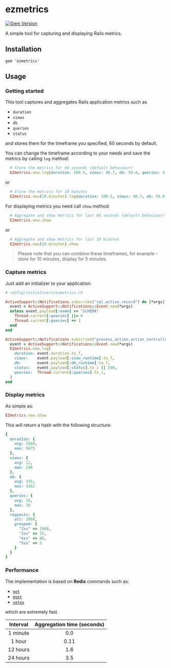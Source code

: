 # ezmetrics

[![Gem Version](https://badge.fury.io/rb/ezmetrics.svg)](https://badge.fury.io/rb/ezmetrics)

A simple tool for capturing and displaying Rails metrics.


## Installation

```
gem 'ezmetrics'
```

## Usage

### Getting started

This tool captures and aggregates Rails application metrics such as
- `duration`
- `views`
- `db`
- `queries`
- `status`

and stores them for the timeframe you specified, 60 seconds by default.

You can change the timeframe according to your needs and save the metrics by calling `log` method:

```ruby
  # Store the metrics for 60 seconds (default behaviour)
  EZmetrics.new.log(duration: 100.5, views: 40.7, db: 59.8, queries: 4, status: 200)
```
or

```ruby
  # Store the metrics for 10 minutes
  EZmetrics.new(10.minutes).log(duration: 100.5, views: 40.7, db: 59.8, queries: 4, status: 200)
```

For displaying metrics you need call `show` method:

```ruby
  # Aggregate and show metrics for last 60 seconds (default behaviour)
  EZmetrics.new.show
```

or

```ruby
  # Aggregate and show metrics for last 10 minutes
  EZmetrics.new(10.minutes).show
```

> Please note that you can combine these timeframes, for example - store for 10 minutes, display for 5 minutes.


### Capture metrics

Just add an initializer to your application:

```ruby
# config/initializers/ezmetrics.rb

ActiveSupport::Notifications.subscribe("sql.active_record") do |*args|
  event = ActiveSupport::Notifications::Event.new(*args)
  unless event.payload[:name] == "SCHEMA"
    Thread.current[:queries] ||= 0
    Thread.current[:queries] += 1
  end
end

ActiveSupport::Notifications.subscribe("process_action.action_controller") do |*args|
  event = ActiveSupport::Notifications::Event.new(*args)
  EZmetrics.new.log(
    duration: event.duration.to_f,
    views:    event.payload[:view_runtime].to_f,
    db:       event.payload[:db_runtime].to_f,
    status:   event.payload[:status].to_i || 500,
    queries:  Thread.current[:queries].to_i,
  )
end
```

### Display metrics

As simple as:

```ruby
EZmetrics.new.show
```

This will return a hash with the following structure:

```ruby
{
  duration: {
    avg: 5569,
    max: 9675
  },
  views: {
    avg: 12,
    max: 240
  },
  db: {
    avg: 155,
    max: 4382
  },
  queries: {
    avg: 26,
    max: 76
  },
  requests: {
    all: 2000,
    grouped: {
      "2xx" => 1900,
      "3xx" => 15,
      "4xx" => 80,
      "5xx" => 5
    }
  }
}
```

### Performance

The implementation is based on **Redis** commands such as:

- [`get`](https://redis.io/commands/get)
- [`mget`](https://redis.io/commands/mget)
- [`setex`](https://redis.io/commands/setex)

which are extremely fast.


| Interval | Aggregation time (seconds) |
|:--------:|:--------------------------:|
| 1 minute |            0.0             |
|  1 hour  |            0.11            |
| 12 hours |            1.6             |
| 24 hours |            3.5             |
